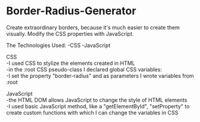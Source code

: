 # Border-Radius-Generator
Create extraordinary borders, because it's much easier to create them visually. Modify the CSS properties with JavaScript.

The Technologies Used:
-CSS
-JavaScript    

CSS<br>
-I used CSS to stylize the elements created in HTML <br>
-in the :root CSS pseudo-class I declared global CSS variables:<br>
-I set the property "border-radius" and as parameters I wrote variables from :root<br>
 
JavaScript<br>
-the HTML DOM allows JavaScript to change the style of HTML elements<br>
-I used basic JavaScript method, like a "getElementById", "setProperty" to create custom functions with which I can change the variables in CSS
  
